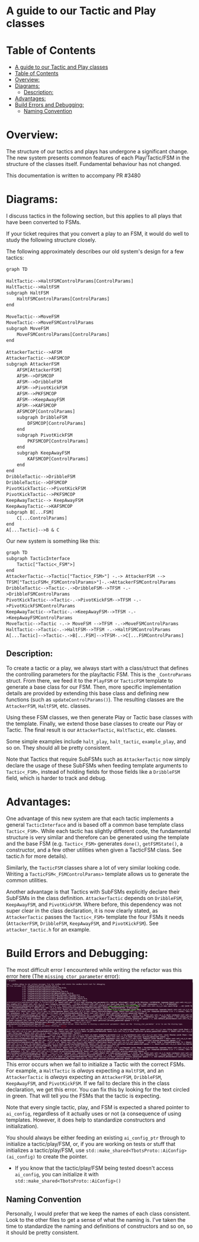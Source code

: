 # A guide to our Tactic and Play classes

# Table of Contents

- [A guide to our Tactic and Play classes](#a-guide-to-our-tactic-and-play-classes)
- [Table of Contents](#table-of-contents)
- [Overview:](#overview)
- [Diagrams:](#diagrams)
  - [Description:](#description)
- [Advantages:](#advantages)
- [Build Errors and Debugging:](#build-errors-and-debugging)
  - [Naming Convention](#naming-convention)


# Overview:
The structure of our tactics and plays has undergone a significant change. The new system presents common features of each Play/Tactic/FSM in the structure of the classes itself. Fundamental behaviour has not changed.

This documentation is written to accompany PR #3480
# Diagrams:
I discuss tactics in the following section, but this applies to all plays that have been converted to FSMs.

If your ticket requires that you convert a play to an FSM, it would do well to study the following structure closely.

The following approximately describes our old system's design for a few tactics:
```mermaid
graph TD

HaltTactic-->HaltFSMControlParams[ControlParams]
HaltTactic-->HaltFSM
subgraph HaltFSM
    HaltFSMControlParams[ControlParams]
end

MoveTactic-->MoveFSM
MoveTactic-->MoveFSMControlParams
subgraph MoveFSM
    MoveFSMControlParams[ControlParams]
end

AttackerTactic-->AFSM
AttackerTactic-->AFSMCOP
subgraph AttackerFSM
    AFSM[AttackerFSM]
    AFSM-->DFSMCOP
    AFSM-->DribbleFSM
    AFSM-->PivotKickFSM
    AFSM-->PKFSMCOP
    AFSM-->KeepAwayFSM
    AFSM-->KAFSMCOP
    AFSMCOP[ControlParams]
    subgraph DribbleFSM
        DFSMCOP[ControlParams]
    end
    subgraph PivotKickFSM
        PKFSMCOP[ControlParams]
    end
    subgraph KeepAwayFSM
        KAFSMCOP[ControlParams]
    end
end
DribbleTactic-->DribbleFSM
DribbleTactic-->DFSMCOP
PivotKickTactic-->PivotKickFSM
PivotKickTactic-->PKFSMCOP
KeepAwayTactic--> KeepAwayFSM
KeepAwayTactic-->KAFSMCOP
subgraph B[...FSM]
    C[...ControlParams]
end
A[...Tactic]-->B & C
```

Our new system is something like this:
```mermaid
graph TD
subgraph TacticInterface
    Tactic["Tactic<_FSM">]
end
AttackerTactic-->Tactic["Tactic<_FSM>"] -.-> AttackerFSM --> TFSM["TacticFSM<_FSMControlParams>"]-.->AttackerFSMControlParams
DribbleTactic-->Tactic-.->DribbleFSM-->TFSM -.->DribbleFSMControlParams
PivotKickTactic-->Tactic-.->PivotKickFSM-->TFSM -.->PivotKickFSMControlParams
KeepAwayTactic-->Tactic-.->KeepAwayFSM-->TFSM -.->KeepAwayFSMControlParams
MoveTactic-->Tactic -.-> MoveFSM -->TFSM -.->MoveFSMControlParams
HaltTactic-->Tactic-.->HaltFSM-->TFSM -.->HaltFSMControlParams
A[...Tactic]-->Tactic-.->B[...FSM]-->TFSM-.->C[...FSMControlParams]
```

## Description:
To create a tactic or a play, we always start with a class/struct that defines the controlling parameters for the play/tactic FSM. This is the `_ControParams` struct. From there, we feed it to the `PlayFSM` or `TacticFSM` template to generate a base class for our FSM. Then, more specific implementation details are provided by extending this base class and defining new functions (such as `updateControlParams()`). The resulting classes are the `AttackerFSM`, `HaltFSM`, etc. classes.

Using these FSM classes, we then generate Play or Tactic base classes with the template. Finally, we extend those base classes to create our Play or Tactic. The final result is our `AttackerTactic`, `HaltTactic`, etc. classes.

Some simple examples include `halt_play`, `halt_tactic`, `example_play`, and so on. They should all be pretty consistent.

Note that Tactics that require SubFSMs such as `AttackerTactic` now simply declare the usage of these SubFSMs when feeding template arguments to `Tactic<_FSM>`, instead of holding fields for those fields like a `DribbleFSM` field, which is harder to track and debug.
# Advantages:
One advantage of this new system are that each tactic implements a general `TacticInterface` and is based off a common base template class `Tactic<_FSM>`. While each tactic has slightly different code, the fundamental structure is very similar and therefore can be generated using the template and the base FSM (e.g. `Tactic<_FSM>` generates `done()`, `getFSMState()`, a constructor, and a few other utilities when given a TacticFSM class. See tactic.h for more details).

Similarly, the `TacticFSM` classes share a lot of very similar looking code. Writing a `TacticFSM<_FSMControlParams>` template allows us to generate the common utilities.

Another advantage is that Tactics with SubFSMs explicitly declare their SubFSMs in the class definition. `AttackerTactic` depends on `DribbleFSM`, `KeepAwayFSM`, and `PivotKickFSM`. Where before, this dependency was not super clear in the class declaration, it is now clearly stated, as `AttackerTactic` passes the `Tactic<_FSM>` template the four FSMs it needs (`AttackerFSM`, `DribbleFSM`, `KeepAwayFSM`, and `PivotKickFSM`). See `attacker_tactic.h` for an example.

# Build Errors and Debugging:
The most difficult error I encountered while writing the refactor was this error here (The `missing_ctor_parameter` error): ![lovely error message](images/sml-error.png)
This error occurs when we fail to initialize a Tactic with the correct FSMs. For example, a `HaltTactic` is _always_ expecting a `HaltFSM`, and an `AttackerTactic` is _always_ expecting an `AttackerFSM`, `DribbleFSM`, `KeepAwayFSM`, and `PivotKickFSM`. If we fail to declare this in the class declaration, we get this error. You can fix this by looking for the text circled in green. That will tell you the FSMs that the tactic is expecting.

Note that every single tactic, play, and FSM is expected a shared pointer to `ai_config`, regardless of it actually uses or not (a consequence of using templates. However, it does help to standardize constructors and initialization). 

You should always be either feeding an existing `ai_config_ptr` through to initialize a tactic/play/FSM, or, if you are working on tests or stuff that initializes a tactic/play/FSM, use `std::make_shared<TbotsProto::AiConfig>(ai_config)` to create the pointer. 

* If you know that the tactic/play/FSM being tested doesn't access `ai_config`, you can initialize it with `std::make_shared<TbotsProto::AiConfig>()`

## Naming Convention
Personally, I would prefer that we keep the names of each class consistent. Look to the other files to get a sense of what the naming is. I've taken the time to standardize the naming and definitions of constructors and so on, so it should be pretty consistent.

